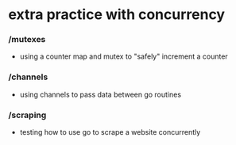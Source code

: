 # extra practice with concurrency

### /mutexes
- using a counter map and mutex to "safely" increment a counter

### /channels
- using channels to pass data between go routines

### /scraping
- testing how to use go to scrape a website concurrently
